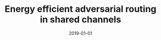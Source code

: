 ---
# Documentation: https://wowchemy.com/docs/managing-content/

title: Energy efficient adversarial routing in shared channels
subtitle: ''
summary: ''
authors:
- Bogdan S. Chlebus
- Ilya Hradovich
- Tomasz Jurdziński
- Marek Klonowski
- Dariusz R. Kowalski
tags: []
categories: []
date: '2019-01-01'
lastmod: 2022-10-07T05:14:18Z
featured: false
draft: false

# Featured image
# To use, add an image named `featured.jpg/png` to your page's folder.
# Focal points: Smart, Center, TopLeft, Top, TopRight, Left, Right, BottomLeft, Bottom, BottomRight.
image:
  caption: ''
  focal_point: ''
  preview_only: false

# Projects (optional).
#   Associate this post with one or more of your projects.
#   Simply enter your project's folder or file name without extension.
#   E.g. `projects = ["internal-project"]` references `content/project/deep-learning/index.md`.
#   Otherwise, set `projects = []`.
projects: []
publishDate: '2022-10-07T05:14:17.796894Z'
publication_types:
- '1'
abstract: ''
publication: "*SPAA'19 : proceedings of the 31st ACM Symposium on Parallelism in Algorithms\
  \ and Architectures, June 22-24, 2019, Phoenix, AZ, USA.*"
doi: 10.1145/3323165.3323190
---